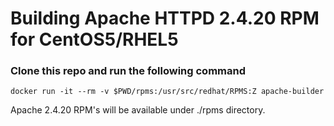 # Building Apache HTTPD 2.4.20 RPM for CentOS5/RHEL5

### Clone this repo and run the following command

```
docker run -it --rm -v $PWD/rpms:/usr/src/redhat/RPMS:Z apache-builder
```

Apache 2.4.20 RPM's will be available under ./rpms directory.
